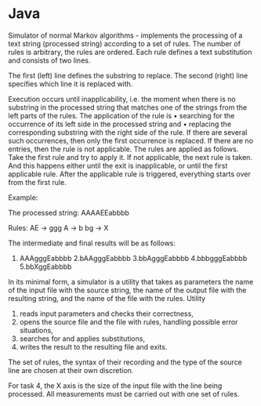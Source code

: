 # Java
Simulator of normal Markov algorithms - implements the processing of a text string (processed string) according to a set of rules.
The number of rules is arbitrary, the rules are ordered.
Each rule defines a text substitution and consists of two lines.

The first (left) line defines the substring to replace.
The second (right) line specifies which line it is replaced with.

Execution occurs until inapplicability, i.e. the moment when there is no substring in the processed string that matches one of the strings from the left parts of the rules.
The application of the rule is
• searching for the occurrence of its left side in the processed string
and
• replacing the corresponding substring with the right side of the rule.
If there are several such occurrences, then only the first occurrence is replaced. If there are no entries, then the rule is not applicable.
The rules are applied as follows.
Take the first rule and try to apply it.
If not applicable, the next rule is taken. And this happens either until the exit is inapplicable, or until the first applicable rule.
After the applicable rule is triggered, everything starts over from the first rule.

Example:

The processed string:
AAAAEEabbbb

Rules:
AE -> ggg
A -> b
bg -> X

The intermediate and final results will be as follows:
1. AAAgggEabbbb
2.bAAgggEabbbb
3.bbAgggEabbbb
4.bbbgggEabbbb
5.bbXggEabbbb

In its minimal form, a simulator is a utility that takes as parameters the name of the input file with the source string, the name of the output file with the resulting string, and the name of the file with the rules. Utility
1) reads input parameters and checks their correctness,
2) opens the source file and the file with rules, handling possible error situations,
3) searches for and applies substitutions,
4) writes the result to the resulting file and exits.

The set of rules, the syntax of their recording and the type of the source line are chosen at their own discretion.

For task 4, the X axis is the size of the input file with the line being processed. All measurements must be carried out with one set of rules.
